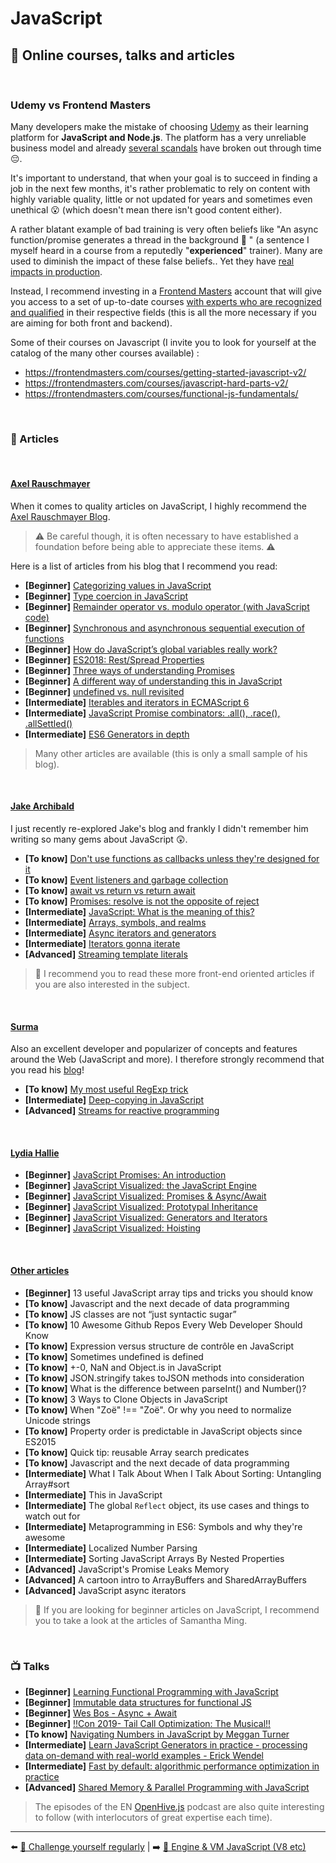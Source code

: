# JavaScript

## 🌌 Online courses, talks and articles

&nbsp;
### Udemy vs Frontend Masters

Many developers make the mistake of choosing [Udemy](https://www.udemy.com/) as their learning platform for **JavaScript and Node.js**. The platform has a very unreliable business model and already [several scandals](https://www.troyhunt.com/the-piracy-paradox-at-udemy/) have broken out through time 😔.

It's important to understand, that when your goal is to succeed in finding a job in the next few months, it's rather problematic to rely on content with highly variable quality, little or not updated for years and sometimes even unethical 😮 (which doesn't mean there isn't good content either).

A rather blatant example of bad training is very often beliefs like "An async function/promise generates a thread in the background 💩 " (a sentence I myself heard in a course from a reputedly "**experienced**" trainer). Many are used to diminish the impact of these false beliefs.. Yet they have [real impacts in production](https://www.youtube.com/watch?v=XV-u_Ow47s0).

Instead, I recommend investing in a [Frontend Masters](https://frontendmasters.com/) account that will give you access to a set of up-to-date courses [with experts who are recognized and qualified](https://frontendmasters.com/teachers/) in their respective fields (this is all the more necessary if you are aiming for both front and backend).

Some of their courses on Javascript (I invite you to look for yourself at the catalog of the many other courses available) :

- https://frontendmasters.com/courses/getting-started-javascript-v2/ 
- https://frontendmasters.com/courses/javascript-hard-parts-v2/
- https://frontendmasters.com/courses/functional-js-fundamentals/ 

&nbsp;
### 📄 Articles

&nbsp;
#### <u>Axel Rauschmayer</u>

When it comes to quality articles on JavaScript, I highly recommend the [Axel Rauschmayer Blog](https://2ality.com/).

> ⚠️ Be careful though, it is often necessary to have established a foundation before being able to appreciate these items. ⚠️


Here is a list of articles from his blog that I recommend you read:

- **[Beginner]** [Categorizing values in JavaScript](https://2ality.com/2013/01/categorizing-values.html)
- **[Beginner]** [Type coercion in JavaScript](https://2ality.com/2019/10/type-coercion.html)
- **[Beginner]** [Remainder operator vs. modulo operator (with JavaScript code)](https://2ality.com/2019/08/remainder-vs-modulo.html)
- **[Beginner]** [Synchronous and asynchronous sequential execution of functions](https://2ality.com/2015/11/sequential-execution.html)
- **[Beginner]** [How do JavaScript’s global variables really work?](https://2ality.com/2019/07/global-scope.html)
- **[Beginner]** [ES2018: Rest/Spread Properties](https://2ality.com/2016/10/rest-spread-properties.html)
- **[Beginner]** [Three ways of understanding Promises](https://2ality.com/2016/10/understanding-promises.html)
- **[Beginner]** [A different way of understanding this in JavaScript](https://2ality.com/2017/12/alternate-this.html)
- **[Beginner]** [undefined vs. null revisited](https://2ality.com/2021/01/undefined-null-revisited.html)
- **[Intermediate]** [Iterables and iterators in ECMAScript 6](https://2ality.com/2015/02/es6-iteration.html)
- **[Intermediate]** [JavaScript Promise combinators: .all(), .race(), .allSettled()](https://2ality.com/2019/08/promise-combinators.html)
- **[Intermediate]** [ES6 Generators in depth](https://2ality.com/2015/03/es6-generators.html)

> Many other articles are available (this is only a small sample of his blog).

&nbsp;
#### <u>Jake Archibald</u>

I just recently re-explored Jake's blog and frankly I didn't remember him writing so many gems about JavaScript 😲.

- **[To know]** [Don't use functions as callbacks unless they're designed for it](https://jakearchibald.com/2021/function-callback-risks/)
- **[To know]** [Event listeners and garbage collection](https://jakearchibald.com/2020/events-and-gc/)
- **[To know]** [await vs return vs return await](https://jakearchibald.com/2017/await-vs-return-vs-return-await/)
- **[To know]** [Promises: resolve is not the opposite of reject](https://jakearchibald.com/2014/resolve-not-opposite-of-reject/)
- **[Intermediate]** [JavaScript: What is the meaning of this?](https://web.dev/javascript-this/)
- **[Intermediate]** [Arrays, symbols, and realms](https://jakearchibald.com/2017/arrays-symbols-realms/)
- **[Intermediate]** [Async iterators and generators](https://jakearchibald.com/2017/async-iterators-and-generators/)
- **[Intermediate]** [Iterators gonna iterate](https://jakearchibald.com/2014/iterators-gonna-iterate/)
- **[Advanced]** [Streaming template literals](https://jakearchibald.com/2016/streaming-template-literals/)

> 👀 I recommend you to read these more front-end oriented articles if you are also interested in the subject.

&nbsp;
#### <u>Surma</u>

Also an excellent developer and popularizer of concepts and features around the Web (JavaScript and more). I therefore strongly recommend that you read his [blog](https://surma.dev/things/index.html)!

- **[To know]** [My most useful RegExp trick](https://surma.dev/things/regexp-quote/index.html)
- **[Intermediate]** [Deep-copying in JavaScript](https://surma.dev/things/deep-copy/index.html)
- **[Advanced]** [Streams for reactive programming](https://surma.dev/things/streams-for-reactive-programming/index.html)

&nbsp;
#### <u>Lydia Hallie</u>

- **[Beginner]** [JavaScript Promises: An introduction](https://web.dev/promises/)
- **[Beginner]** [JavaScript Visualized: the JavaScript Engine](https://dev.to/lydiahallie/javascript-visualized-the-javascript-engine-4cdf)
- **[Beginner]** [JavaScript Visualized: Promises & Async/Await](https://dev.to/lydiahallie/javascript-visualized-promises-async-await-5gke)
- **[Beginner]** [JavaScript Visualized: Prototypal Inheritance](https://dev.to/lydiahallie/javascript-visualized-prototypal-inheritance-47co)
- **[Beginner]** [JavaScript Visualized: Generators and Iterators](https://dev.to/lydiahallie/javascript-visualized-generators-and-iterators-e36)
- **[Beginner]** [JavaScript Visualized: Hoisting](https://dev.to/lydiahallie/javascript-visualized-hoisting-478h)

&nbsp;
#### <u>Other articles</u>

- **[Beginner]** 13 useful JavaScript array tips and tricks you should know
- **[To know]** Javascript and the next decade of data programming
- **[To know]** JS classes are not “just syntactic sugar”
- **[To know]** 10 Awesome Github Repos Every Web Developer Should Know
- **[To know]** Expression versus structure de contrôle en JavaScript
- **[To know]** Sometimes undefined is defined
- **[To know]** +-0, NaN and Object.is in JavaScript
- **[To know]** JSON.stringify takes toJSON methods into consideration
- **[To know]** What is the difference between parseInt() and Number()?
- **[To know]**  3 Ways to Clone Objects in JavaScript
- **[To know]** When "Zoë" !== "Zoë". Or why you need to normalize Unicode strings
- **[To know]** Property order is predictable in JavaScript objects since ES2015
- **[To know]** Quick tip: reusable Array search predicates
- **[To know]** Javascript and the next decade of data programming
- **[Intermediate]** What I Talk About When I Talk About Sorting: Untangling Array#sort
- **[Intermediate]** This in JavaScript
- **[Intermediate]** The global `Reflect` object, its use cases and things to watch out for
- **[Intermediate]** Metaprogramming in ES6: Symbols and why they're awesome
- **[Intermediate]** Localized Number Parsing
- **[Intermediate]** Sorting JavaScript Arrays By Nested Properties
- **[Advanced]** JavaScript's Promise Leaks Memory
- **[Advanced]** A cartoon intro to ArrayBuffers and SharedArrayBuffers
- **[Advanced]** JavaScript async iterators	

> 👀 If you are looking for beginner articles on JavaScript, I recommend you to take a look at the articles of Samantha Ming.

&nbsp;
### 📺 Talks

- **[Beginner]** [Learning Functional Programming with JavaScript](https://www.youtube.com/watch?v=e-5obm1G_FY)
- **[Beginner]** [Immutable data structures for functional JS](https://www.youtube.com/watch?v=Wo0qiGPSV-s)
- **[Beginner]** [Wes Bos - Async + Await](https://www.youtube.com/watch?v=9YkUCxvaLEk)
- **[Beginner]** [!!Con 2019- Tail Call Optimization: The Musical!!](https://www.youtube.com/watch?v=-PX0BV9hGZY&feature=youtu.be)
- **[To know]** [Navigating Numbers in JavaScript by Meggan Turner](https://www.youtube.com/watch?v=4zveh5TzB6U&list=PL37ZVnwpeshEHcw37PA29vZCJRoIER9r3&index=20)
- **[Intermediate]** [Learn JavaScript Generators in practice - processing data on-demand with real-world examples - Erick Wendel](https://www.youtube.com/watch?v=edaYw9UhQ0M)
- **[Intermediate]** [Fast by default: algorithmic performance optimization in practice](https://www.youtube.com/watch?v=bwA9i6wjfhw&list=PLMW8Xq7bXrG5ifmqyUChS9buBfVnoa3wh&index=3)
- **[Advanced]** [Shared Memory & Parallel Programming with JavaScript](https://www.youtube.com/watch?v=vvqfmskTIjE&list=PL37ZVnwpeshFmAPr65sU2O5WMs7_CGjs_&index=26)

> The episodes of the EN [OpenHive.js](https://www.youtube.com/watch?v=OPLUfbaOYLQ&list=PL0CdgOSSGlBZZu6UQ8r0kAjf-EfyJTC2u) podcast are also quite interesting to follow (with interlocutors of great expertise each time).

---

⬅️ [💪 Challenge yourself regularly](./3-challenge.md) |
➡️ [🔧 Engine & VM JavaScript (V8 etc)](./5-VM.md)